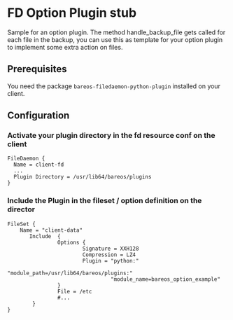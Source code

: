 # FD Option Plugin stub 
Sample for an option plugin. The method handle_backup_file gets called for each file in the backup, you can use this
as template for your option plugin to implement some extra action on files.

## Prerequisites
You need the package `bareos-filedaemon-python-plugin` installed on your client.

## Configuration

### Activate your plugin directory in the fd resource conf on the client
```
FileDaemon {                          
  Name = client-fd
  ...
  Plugin Directory = /usr/lib64/bareos/plugins
}
```

### Include the Plugin in the fileset / option  definition on the director
```
FileSet {
    Name = "client-data"
       Include  {
                Options {
                        Signature = XXH128
                        Compression = LZ4
                        Plugin = "python:"
                                 "module_path=/usr/lib64/bareos/plugins:"
                                 "module_name=bareos_option_example"
                }
                File = /etc
                #...
        }
}
```
